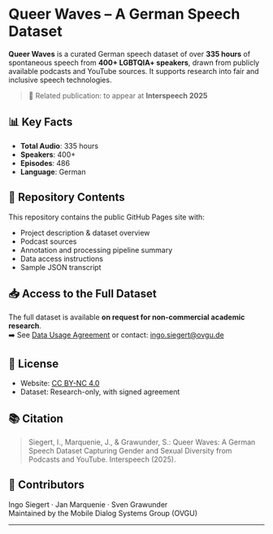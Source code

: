 # Queer Waves – A German Speech Dataset

**Queer Waves** is a curated German speech dataset of over **335 hours** of spontaneous speech from **400+ LGBTQIA+ speakers**, drawn from publicly available podcasts and YouTube sources. It supports research into fair and inclusive speech technologies.

> 📄 Related publication: to appear at **Interspeech 2025**

## 📊 Key Facts

- **Total Audio**: 335 hours  
- **Speakers**: 400+  
- **Episodes**: 486  
- **Language**: German

## 📂 Repository Contents

This repository contains the public GitHub Pages site with:
- Project description & dataset overview
- Podcast sources
- Annotation and processing pipeline summary
- Data access instructions
- Sample JSON transcript

## 📥 Access to the Full Dataset

The full dataset is available **on request for non-commercial academic research**.  
➡️ See [Data Usage Agreement](license.md) or contact: [ingo.siegert@ovgu.de](mailto:ingo.siegert@ovgu.de)

## 📄 License

- Website: [CC BY-NC 4.0](https://creativecommons.org/licenses/by-nc/4.0/)
- Dataset: Research-only, with signed agreement

## 📚 Citation

> Siegert, I., Marquenie, J., & Grawunder, S.: Queer Waves: A German Speech Dataset Capturing Gender and Sexual Diversity from Podcasts and YouTube. Interspeech (2025). 

## 👥 Contributors

Ingo Siegert · Jan Marquenie · Sven Grawunder  
Maintained by the Mobile Dialog Systems Group (OVGU)

---
